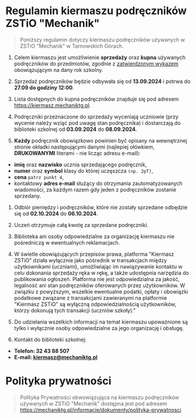 # Regulamin kiermaszu podręczników ZSTiO "Mechanik"

> Poniższy regulamin dotyczy kiermaszu podręczników używanych w ZSTiO "Mechanik" w Tarnowskich Górach.

1. Celem kiermaszu jest umożliwienie **sprzedaży** oraz **kupna** używanych podręczników do przedmiotów, zgodnie z [zatwierdzonym wykazem](https://mechaniktg.pl/informacje/podreczniki) obowiązującym na dany rok szkolny.

1. Sprzedaż podręczników będzie odbywała się od **13.09.2024** i potrwa do **27.09 do godziny 12:00**.

1. Lista dostępnych do kupna podręczników znajduje się pod adresem https://kiermasz.mechaniktg.pl.

1. Podręczniki przeznaczone do sprzedaży wyceniają uczniowie (przy wycenie należy wziąć pod uwagę stan podręcznika) i dostarczają do biblioteki szkolnej od **03.09.2024** do **08.09.2024**.

1. **Każdy** podręcznik obowiązkowo powinien być opisany na wewnętrznej stronie okładki następującymi danymi (najlepiej ołówkiem, **DRUKOWANYMI** literami - nie licząc adresu e-mail):

-   **imię** oraz **nazwisko** ucznia sprzedającego podręcznik,
-   **numer** oraz **symbol** klasy do której uczęszcza `(np. 2pT)`,
-   **cena** `patrz punkt 4`,
-   kontaktowy **adres e-mail** służący do otrzymania zautomatyzowanych wiadomości, za każdym razem gdy jeden z podręczników zostanie sprzedany.

1. Odbiór pieniędzy i podręczników, które nie zostały sprzedane odbędzie się od **02.10.2024** do **06.10.2024**.

1. Uczeń otrzymuje całą kwotę za sprzedane podręczniki.

1. Biblioteka ani osoby odpowiedzialne za organizację kiermaszu nie pośredniczą w ewentualnych reklamacjach.

1. W świetle obowiązujących przepisów prawa, platforma "Kiermasz ZSTiO" działa wyłącznie jako pośrednik w transakcjach między użytkownikami (uczniami), umożliwiając im nawiązywanie kontaktu w celu dokonania sprzedaży ręka w rękę, a także udostępnia narzędzia do publikowania ogłoszeń. Platforma nie jest odpowiedzialna za jakość, legalność ani stan podręczników oferowanych przez użytkowników. W związku z powyższym, wszelkie ewentualne podatki, opłaty i obowiązki podatkowe związane z transakcjami zawieranymi na platformie "Kiermasz ZSTiO" są wyłączną odpowiedzialnością użytkowników, którzy dokonują tych transakcji (uczniów szkoły)."

1. Do udzielania wszelkich informacji na temat kiermaszu upoważnione są tylko i wyłącznie osoby odpowiedzialne za jego organizację i obsługę.

1. Kontakt do biblioteki szkolnej:

-   **Telefon: 32 43 88 507**
-   **E-mail: kiermasz@mechaniktg.pl**

# Polityka prywatności

> Polityka Prywatności obwowiązująca na kiermaszu podręczników używanych w ZSTiO "Mechanik" dostępna jest pod adresem https://mechaniktg.pl/informacje/dokumenty/polityka-prywatnosci
